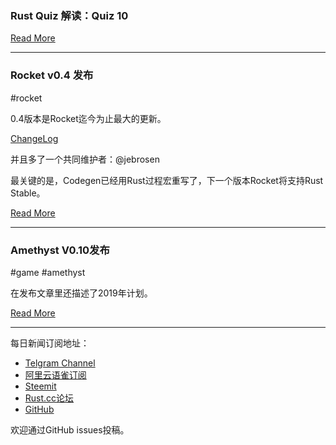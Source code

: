### Rust Quiz 解读：Quiz 10

[Read More](https://zhuanlan.zhihu.com/p/51948290)

---

### Rocket v0.4 发布

#rocket

0.4版本是Rocket迄今为止最大的更新。

[ChangeLog](https://github.com/SergioBenitez/Rocket/blob/v0.4.0/CHANGELOG.md#version-040-dec-06-2018)

并且多了一个共同维护者：@jebrosen

最关键的是，Codegen已经用Rust过程宏重写了，下一个版本Rocket将支持Rust Stable。

[Read More](https://rocket.rs/v0.4/news/2018-12-08-version-0.4/)

---

### Amethyst V0.10发布

#game #amethyst

在发布文章里还描述了2019年计划。

[Read More](https://www.amethyst.rs/blog/release-0-10/)

---

每日新闻订阅地址：

- [Telgram Channel](https://t.me/rust_daily_news )
- [阿里云语雀订阅](https://www.yuque.com/chaosbot/rustnews)
- [Steemit](https://steemit.com/@blackanger)
- [Rust.cc论坛](https://rust.cc)
- [GitHub](https://github.com/RustStudy/rust_daily_news)

欢迎通过GitHub issues投稿。